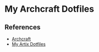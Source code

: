# My Archcraft Dotfiles

## References

- [Archcraft](https://wiki.archcraft.io/)
- [My Artix Dotfiles](https://github.com/psygo/dotfiles_artix)
